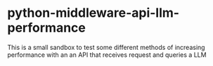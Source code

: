 # python-middleware-api-llm-performance
This is a small sandbox to test some different methods of increasing performance with an an API that receives request and queries a LLM
